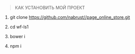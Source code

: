 >КАК УСТАНОВИТЬ МОЙ ПРОЕКТ

1. git clone https://github.com/nabrust//page_online_store.git

2. cd wf-ls1

3. bower i

4. npm i